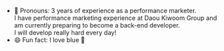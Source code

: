 - 📌 Pronouns: 3 years of experience as a performance marketer.<br>
I have performance marketing experience at Daou Kiwoom Group and am currently preparing to become a back-end developer. <br>
  I will develop really hard every day! <br>
- 😄 Fun fact: I love blue 💙
